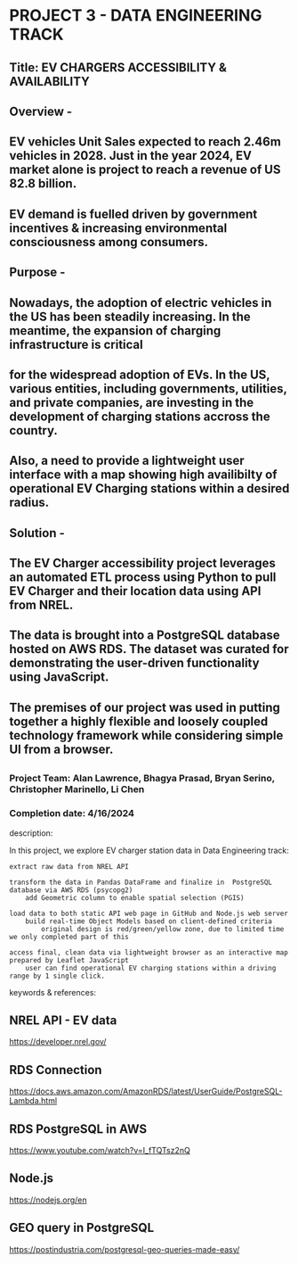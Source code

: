 # PROJECT 3 - DATA ENGINEERING TRACK 
## Title: EV CHARGERS ACCESSIBILITY & AVAILABILITY

## Overview - 
## EV vehicles Unit Sales expected to reach 2.46m vehicles in 2028. Just in the year 2024, EV market alone is project to reach a revenue of US 82.8 billion.
## EV demand is fuelled driven by government incentives & increasing environmental consciousness among consumers.

## Purpose - 
## 
## Nowadays, the adoption of electric vehicles in the US has been steadily increasing. In the meantime, the expansion of charging infrastructure is critical 
## for the widespread adoption of EVs. In the US, various entities, including governments, utilities, and private companies, are investing in the development of charging stations accross the country.
## Also, a need to provide a lightweight user interface with a map showing high availibilty of operational EV Charging stations within a desired radius.

## 
## Solution - 
## The EV Charger accessibility project leverages an automated ETL process using Python to pull EV Charger and their location data using API from NREL.
## The data is brought into a PostgreSQL database hosted on AWS RDS. The dataset was curated for demonstrating the user-driven functionality using JavaScript.
## The premises of our project was used in putting together a highly flexible and loosely coupled technology framework while considering simple UI from a browser.
## 

### Project Team: Alan Lawrence, Bhagya Prasad, Bryan Serino, Christopher Marinello, Li Chen
### Completion date: 4/16/2024

description:


In this project, we explore EV charger station data in Data Engineering track:

    extract raw data from NREL API

    transform the data in Pandas DataFrame and finalize in  PostgreSQL database via AWS RDS (psycopg2)
        add Geometric column to enable spatial selection (PGIS)

    load data to both static API web page in GitHub and Node.js web server 
        build real-time Object Models based on client-defined criteria 
            original design is red/green/yellow zone, due to limited time we only completed part of this
            
    access final, clean data via lightweight browser as an interactive map prepared by Leaflet JavaScript
        user can find operational EV charging stations within a driving range by 1 single click.

keywords & references:

## NREL API - EV data
https://developer.nrel.gov/

## RDS Connection
https://docs.aws.amazon.com/AmazonRDS/latest/UserGuide/PostgreSQL-Lambda.html

## RDS PostgreSQL in AWS
https://www.youtube.com/watch?v=I_fTQTsz2nQ

## Node.js
https://nodejs.org/en

## GEO query in PostgreSQL
https://postindustria.com/postgresql-geo-queries-made-easy/


